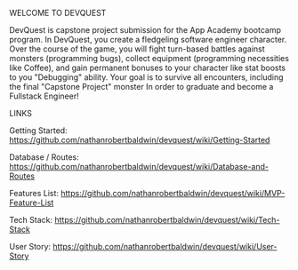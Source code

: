 WELCOME TO DEVQUEST

DevQuest is capstone project submission for the App Academy bootcamp program. In DevQuest, you create a fledgeling software engineer character. Over the course of the game, you will fight turn-based battles against monsters (programming bugs), collect equipment (programming necessities like Coffee), and gain permanent bonuses to your character like stat boosts to you "Debugging" ability. Your goal is to survive all encounters, including the final "Capstone Project" monster In order to graduate and become a Fullstack Engineer!

LINKS

Getting Started: https://github.com/nathanrobertbaldwin/devquest/wiki/Getting-Started

Database / Routes: https://github.com/nathanrobertbaldwin/devquest/wiki/Database-and-Routes

Features List: https://github.com/nathanrobertbaldwin/devquest/wiki/MVP-Feature-List

Tech Stack: https://github.com/nathanrobertbaldwin/devquest/wiki/Tech-Stack

User Story: https://github.com/nathanrobertbaldwin/devquest/wiki/User-Story
